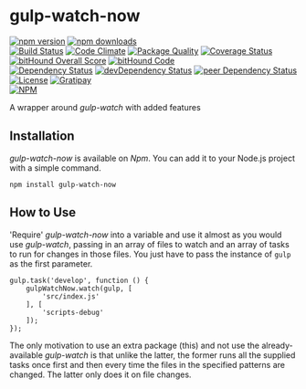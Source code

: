 # gulp-watch-now

[![npm version](https://badge.fury.io/js/gulp-watch-now.svg)](https://badge.fury.io/js/gulp-watch-now)
[![npm downloads](https://img.shields.io/npm/dt/gulp-watch-now.svg)](https://www.npmjs.com/package/gulp-watch-now)  
[![Build Status](https://travis-ci.org/myTerminal/gulp-watch-now.svg?branch=master)](https://travis-ci.org/myTerminal/gulp-watch-now)
[![Code Climate](https://codeclimate.com/github/myTerminal/gulp-watch-now.png)](https://codeclimate.com/github/myTerminal/gulp-watch-now)
[![Package Quality](http://npm.packagequality.com/shield/gulp-watch-now.svg)](http://packagequality.com/#?package=gulp-watch-now)
[![Coverage Status](https://img.shields.io/coveralls/myTerminal/gulp-watch-now.svg)](https://coveralls.io/r/myTerminal/gulp-watch-now?branch=master)
[![bitHound Overall Score](https://www.bithound.io/github/myTerminal/gulp-watch-now/badges/score.svg)](https://www.bithound.io/github/myTerminal/gulp-watch-now)
[![bitHound Code](https://www.bithound.io/github/myTerminal/gulp-watch-now/badges/code.svg)](https://www.bithound.io/github/myTerminal/gulp-watch-now)  
[![Dependency Status](https://david-dm.org/myTerminal/gulp-watch-now.svg)](https://david-dm.org/myTerminal/gulp-watch-now)
[![devDependency Status](https://david-dm.org/myTerminal/gulp-watch-now/dev-status.svg)](https://david-dm.org/myTerminal/gulp-watch-now#info=devDependencies)
[![peer Dependency Status](https://david-dm.org/myTerminal/gulp-watch-now/peer-status.svg)](https://david-dm.org/myTerminal/gulp-watch-now#info=peerDependencies)  
[![License](https://img.shields.io/badge/LICENSE-GPL%20v3.0-blue.svg)](https://www.gnu.org/licenses/gpl.html)
[![Gratipay](http://img.shields.io/gratipay/myTerminal.svg)](https://gratipay.com/myTerminal)  
[![NPM](https://nodei.co/npm/gulp-watch-now.png?downloads=true&downloadRank=true&stars=true)](https://nodei.co/npm/gulp-watch-now/)

A wrapper around *gulp-watch* with added features

## Installation

*gulp-watch-now* is available on *Npm*. You can add it to your Node.js project with a simple command.

    npm install gulp-watch-now

## How to Use

'Require' *gulp-watch-now* into a variable and use it almost as you would use *gulp-watch*, passing in an array of files to watch and an array of tasks to run for changes in those files. You just have to pass the instance of `gulp` as the first parameter.

    gulp.task('develop', function () {
        gulpWatchNow.watch(gulp, [
            'src/index.js'
        ], [
            'scripts-debug'
        ]);
    });

The only motivation to use an extra package (this) and not use the already-available *gulp-watch* is that unlike the latter, the former runs all the supplied tasks once first and then every time the files in the specified patterns are changed. The latter only does it on file changes.
